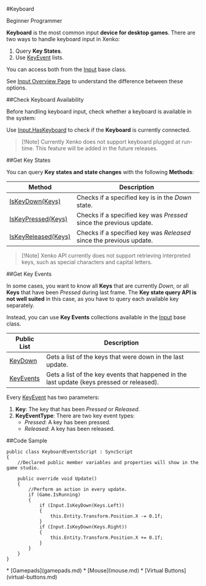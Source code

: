 #Keyboard

<span class="label label-doc-level">Beginner</span>
<span class="label label-doc-audience">Programmer</span>

**Keyboard** is the most common input **device for desktop games**.
There are two ways to handle keyboard input in Xenko:

1. Query **Key States**.
2. Use [KeyEvent](xref="SiliconStudio.Xenko.Input.KeyEvent") lists.

You can access both from the [Input](xref="SiliconStudio.Xenko.Input.InputManager") base class.

See [Input Overview Page](index.md) to understand the difference between these options.

##Check Keyboard Availability

Before handling keyboard input, check whether a keyboard is available in the system:

Use [Input.HasKeyboard](xref="SiliconStudio.Xenko.Input.InputManager.HasKeyboard") to check if the **Keyboard** is currently connected.

> [!Note] Currently Xenko does not support keyboard plugged at run-time. This feature will be added in the future releases.

##Get Key States

You can query **Key states and state changes** with the following **Methods**:

| Method | Description |
| --- | --- |
| [IsKeyDown(Keys)](xref="SiliconStudio.Xenko.Input.InputManager.IsKeyDown.SiliconStudio.Xenko.Input.Keys") | Checks if a specified key is in the _Down_ state. |
| [IsKeyPressed(Keys)](xref="SiliconStudio.Xenko.Input.InputManager.IsKeyPressed.SiliconStudio.Xenko.Input.Keys") | Checks if a specified key was _Pressed_ since the previous update. |
| [IsKeyReleased(Keys)](xref="SiliconStudio.Xenko.Input.InputManager.IsKeyReleased.SiliconStudio.Xenko.Input.Keys") | Checks if a specified key was _Released_ since the previous update. |

> [!Note] Xenko API currently does not support retrieving interpreted keys,
> such as special characters and capital letters.

##Get Key Events

In some cases, you want to know all **Keys** that are currently _Down_, or all **Keys** that have been _Pressed_ during last frame.
The **Key state query API is not well suited** in this case, as you have to query each available key separately.

Instead, you can use **Key Events** collections available in the [Input](xref="SiliconStudio.Xenko.Input.InputManager") base class.

| Public List | Description |
| --- | --- |
| [KeyDown](xref="SiliconStudio.Xenko.Input.InputManager.KeyDown") | Gets a list of the keys that were down in the last update. |
| [KeyEvents](xref="SiliconStudio.Xenko.Input.InputManager.KeyEvents") | Gets a list of the key events that happened in the last update (keys pressed or released). |

Every [KeyEvent](xref="SiliconStudio.Xenko.Input.KeyEvent") has two parameters:

1. **Key**: The key that has been _Pressed_ or _Released_.
2. **KeyEventType**: There are two key event types:
    * _Pressed_: A key has been pressed.
    * _Released_: A key has been released.

##Code Sample

```
public class KeyboardEventsScript : SyncScript
{
	//Declared public member variables and properties will show in the game studio.

	public override void Update()
	{
		//Perform an action in every update.
		if (Game.IsRunning)
		{
			if (Input.IsKeyDown(Keys.Left))
			{
				this.Entity.Transform.Position.X -= 0.1f;
			}
			if (Input.IsKeyDown(Keys.Right))
			{
				this.Entity.Transform.Position.X += 0.1f;
			}
		}
	}
}
```

<div class="doc-relatedtopics">
* [Gamepads](gamepads.md)
* [Mouse](mouse.md)
* [Virtual Buttons](virtual-buttons.md)
</div>
